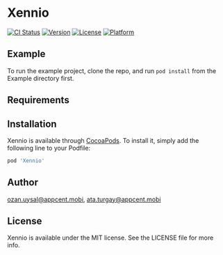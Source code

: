 # Xennio

[![CI Status](https://img.shields.io/travis/cem_ayan@outlook.com/Xennio.svg?style=flat)](https://travis-ci.org/cem_ayan@outlook.com/Xennio)
[![Version](https://img.shields.io/cocoapods/v/Xennio.svg?style=flat)](https://cocoapods.org/pods/Xennio)
[![License](https://img.shields.io/cocoapods/l/Xennio.svg?style=flat)](https://cocoapods.org/pods/Xennio)
[![Platform](https://img.shields.io/cocoapods/p/Xennio.svg?style=flat)](https://cocoapods.org/pods/Xennio)

## Example

To run the example project, clone the repo, and run `pod install` from the Example directory first.

## Requirements

## Installation

Xennio is available through [CocoaPods](https://cocoapods.org). To install
it, simply add the following line to your Podfile:

```ruby
pod 'Xennio'
```

## Author

ozan.uysal@appcent.mobi, ata.turgay@appcent.mobi

## License

Xennio is available under the MIT license. See the LICENSE file for more info.
